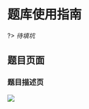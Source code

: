 # 题库使用指南

?> _待填坑_

<!-- TODO -->

## 题目页面

### 题目描述页

![](https://arina.loli.net/2022/10/10/e9P8a23NdbAnvHC.png)
